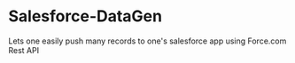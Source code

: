 Salesforce-DataGen
==================

Lets one easily push many records to one's salesforce app using Force.com Rest API
